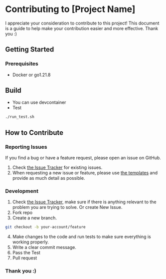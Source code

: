 # Contributing to [Project Name]

I appreciate your consideration to contribute to this project! This document is a guide to help make your contribution easier and more effective. Thank you :)

## Getting Started

### Prerequisites

- Docker or go1.21.8

## Build

- You can use devcontainer
- Test
```bash
./run_test.sh
```

## How to Contribute

### Reporting Issues

If you find a bug or have a feature request, please open an issue on GitHub.

1. Check [the Issue Tracker](https://github.com/poteto0/poteto/issues) for existing issues.
2. When requesting a new issue or feature, please use [the templates](https://github.com/poteto0/poteto/issues/new?assignees=&labels=&projects=&template=-bug-----feature--issue-title.md&title=) and provide as much detail as possible.

### Development

1. Check [the Issue Tracker](https://github.com/poteto0/poteto/issues), make sure if there is anything relevant to the problem you are trying to solve. Or create New Issue.
2. Fork repo
3. Create a new branch.

```bash
git checkout -b your-account/feature
```

4. Make changes to the code and run tests to make sure everything is working properly.
5. Write a clear commit message.
6. Pass the Test
7. Pull request

### Thank you :)